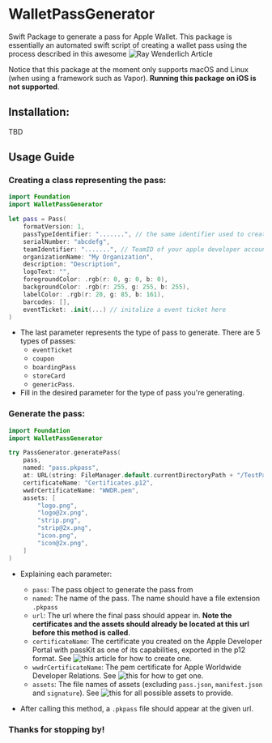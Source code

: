 # WalletPassGenerator

Swift Package to generate a pass for Apple Wallet. This package is essentially an automated swift script of creating a wallet pass using the process described in this awesome ![Ray Wenderlich Article](https://www.raywenderlich.com/2855-beginning-passbook-in-ios-6-part-1-2#toc-anchor-007)

Notice that this package at the moment only supports macOS and Linux (when using a framework such as Vapor). **Running this package on iOS is not supported**.

## Installation:

TBD

## Usage Guide

### Creating a class representing the pass:
```Swift
import Foundation
import WalletPassGenerator

let pass = Pass(
    formatVersion: 1,
    passTypeIdentifier: ".......", // the same identifier used to create the certificate
    serialNumber: "abcdefg",
    teamIdentifier: ".......", // TeamID of your apple developer account,
    organizationName: "My Organization",
    description: "Description",
    logoText: "",
    foregroundColor: .rgb(r: 0, g: 0, b: 0),
    backgroundColor: .rgb(r: 255, g: 255, b: 255),
    labelColor: .rgb(r: 20, g: 85, b: 161),
    barcodes: [],
    eventTicket: .init(...) // initalize a event ticket here
)
```
* The last parameter represents the type of pass to generate. There are 5 types of passes:
    * `eventTicket`
    * `coupon`
    * `boardingPass`
    * `storeCard`
    * `genericPass`.
* Fill in the desired parameter for the type of pass you're generating.

### Generate the pass:
```swift
import Foundation
import WalletPassGenerator

try PassGenerator.generatePass(
    pass,
    named: "pass.pkpass",
    at: URL(string: FileManager.default.currentDirectoryPath + "/TestPass1/")!,
    certificateName: "Certificates.p12",
    wwdrCertificateName: "WWDR.pem",
    assets: [
        "logo.png",
        "logo@2x.png",
        "strip.png",
        "strip@2x.png",
        "icon.png",
        "icon@2x.png",
    ]
)
```
* Explaining each parameter:
    * `pass`: The pass object to generate the pass from
    * `named`: The name of the pass. The name should have a file extension `.pkpass`
    * `url`:  The url where the final pass should appear in. **Note the certificates and the assets should already be located at this url before this method is called**.
    * `certificateName`: The certificate you created on the Apple Developer Portal with passKit as one of its capabilities, exported in the p12 format.  See ![this article](https://www.raywenderlich.com/2855-beginning-passbook-in-ios-6-part-1-2#toc-anchor-007) for how to create one.
    * `wwdrCertificateName`: The pem certificate for Apple Worldwide Developer Relations. See ![this](https://www.raywenderlich.com/2855-beginning-passbook-in-ios-6-part-1-2#toc-anchor-011) for how to get one.
    * `assets`: The file names of assets (excluding `pass.json`, `manifest.json` and `signature`). See ![this](https://www.raywenderlich.com/2855-beginning-passbook-in-ios-6-part-1-2#toc-anchor-005) for all possible assets to provide.
    
* After calling this method, a `.pkpass` file should appear at the given url.


### Thanks for stopping by!


